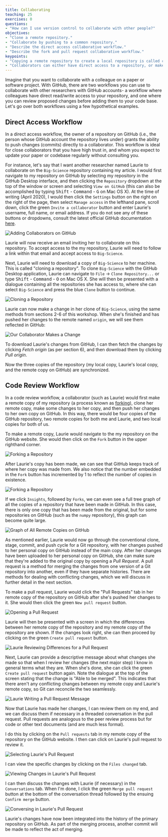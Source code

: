 ```yaml
---
title: Collaborating
teaching: 25
exercises: 0
questions:
- "How can I use version control to collaborate with other people?"
objectives:
- "Clone a remote repository."
- "Collaborate by pushing to a common repository."
- "Describe the direct access collaborative workflow."
- "Describe the fork and pull request collaborative workflow."
keypoints:
- "Copying a remote repository to create a local repository is called cloning."
- "Collaborators can either have direct access to a repository, or make changes that are mediated by pull request reviews."
---
```


Imagine that you want to collaborate with a colleague on a paper or software project.  With GitHub, there are two workflows you can use to collaborate with other researchers with GitHub accounts- a workflow where colleagues have direct read/write access to your repository, and one where you can review proposed changes before adding them to your code base.  Let's go over both workflows using a few hypothetical examples.

## Direct Access Workflow

In a direct access workflow, the owner of a repository on GitHub (i.e., the person whose GitHub account the repository lives under) grants the ability to push changes (commits) directly to a collaborator.  This workflow is ideal for close collaborators that you have high trust in, and whom you expect to update your paper or codebase regularly without consulting you.

For instance, let's say that I want another researcher named Laurie to collaborate on the `Big-Science` repository containing my article.  I would first navigate to my repository on GitHub by selecting my repository in the GitHub Desktop interface, and then clicking the `Repository` dropdown at the top of the window or screen and selecting `View on GitHub` (this can also be accomplished by typing <kbd>Shift</kbd> - <kbd>Command</kbd> - <kbd>G</kbd> on Mac OS X).  At the time of writing (April 2020), I would then click the `Settings` button on the right on the right of the page, then select `Manage access` in the lefthand pane, scroll down, click the green `Invite a collaborator` button and enter Laurie's username, full name, or email address.  If you do not see any of these buttons or dropdowns, consult the latest official GitHub documentation [here](https://help.github.com/en/github/setting-up-and-managing-your-github-user-account/inviting-collaborators-to-a-personal-repository).

![Adding Collaborators on GitHub](../fig/github-add-collaborators.png)

Laurie will now receive an email inviting her to collaborate on this repository. To accept access to the my repository, Laurie will need to follow a link within that email and accept access to `Big-Science`.

Next, Laurie will need to download a copy of `Big-Science` to her machine. This is called "cloning a repository". To clone `Big-Science` with the GitHub Desktop application, Laurie can navigate to `File` -> `Clone Repository...` or type <kbd>Shift</kbd> - <kbd>Command</kbd> - <kbd>O</kbd> on Mac OS X.  She will then be presented with a dialogue containing all the repositories she has access to, where she can select `Big-Science` and press the blue `Clone` button to continue.

![Cloning a Repository](../fig/github-desktop-clone.png)

Laurie can now make a change in her clone of `Big-Science`, using the same methods from sections 2-6 of this workshop.  When she's finished and has pushed her changes to the remote named `origin`, we will see them reflected in GitHub:

![Our Collaborator Makes a Change](../fig/github-collaborator-changes.png)

To download Laurie's changes from GitHub, I can then fetch the changes by clicking *Fetch origin* (as per section 6), and then download them by clicking *Pull origin*.

Now the three copies of the repository (my local copy, Laurie's local copy, and the remote copy on GitHub) are synchronized.

## Code Review Workflow

In a code review workflow, a collaborator (such as Laurie) would first make a remote copy of my repository (a process known as [forking](https://en.wikipedia.org/wiki/Fork_(software_development))), clone her remote copy, make some changes to her copy, and then push her changes to her own copy on GitHub.  In this way, there would be four copies of the GitHub repository, two remote copies for both me and Laurie, and two local copies for both of us.

To make a remote copy, Laurie would navigate to the my repository on the GitHub website.  She would then click on the `Fork` button in the upper righthand corner.

![Forking a Repository](../fig/github-fork-1.png)

After Laurie's copy has been made, we can see that GitHub keeps track of where her copy was made from.  We also notice that the number embedded in the `Fork` button has incremented by 1 to reflect the number of copies in existence.

![Forking a Repository](../fig/github-fork-2.png)

If we click `Insights`, followed by `Forks`, we can even see a full tree graph of all the copies of a repository that have been made in GitHub.  In this case, there is only one copy that has been made from the original, but for some repositories on GitHub (such as the `numpy` repository), this graph can become quite large.

![Graph of All Remote Copies on GitHub](../fig/github-fork-3.png)

As mentioned earlier, Laurie would now go through the conventional clone, stage, commit, and push cycle for a Git repository, with her changes pushed to her personal copy on GitHub instead of the main copy.  After her changes have been uploaded to her personal copy on GitHub, she can make sure that they're added to the original copy by opening a *Pull Request*.  A pull request is a method for merging the changes from one version of a Git repository into another, even if they have separate histories.  There are methods for dealing with conflicting changes, which we will discuss in further detail in the next section.

To make a pull request, Laurie would click the "Pull Requests" tab in her remote copy of the repository on GitHub after she's pushed her changes to it.  She would then click the green `New pull request` button.

![Opening a Pull Request](../fig/github-pull-request-1.png)

Laurie will then be presented with a screen in which the differences between her remote copy of the repository and my remote copy of the repository are shown.  If the changes look right, she can then proceed by clicking on the green `Create pull request` button.

![Laurie Reviewing Differences for a Pull Request](../fig/github-pull-request-2.png)

Next, Laurie can provide a descriptive message about what changes she made so that when I review her changes (the next major step) I know in general terms what they are.  When she's done, she can click the green `Create pull request` button again.  Note the dialogue at the top of the screen stating that the change is "Able to be merged".  This indicates that there aren't any conflicting changes between my remote copy and Laurie's remote copy, so Git can reconcile the two seamlessly.

![Laurie Writing a Pull Request Message](../fig/github-pull-request-3.png)

Now that Laurie has made her changes, I can review them on my end, and we can discuss them if necessary in a threaded conversation in the pull request.  Pull requests are analogous to the peer review process but for code or other text documents (and are much less formal).

I do this by clicking on the `Pull requests` tab in my remote copy of the repository on the GitHub website.  I then can click on Laurie's pull request to review it.

![Selecting Laurie's Pull Request](../fig/github-pull-request-4.png)

I can view the specific changes by clicking on the `Files changed` tab.

![Viewing Changes in Laurie's Pull Request](../fig/github-pull-request-5.png)

I can then discuss the changes with Laurie (if necessary) in the `Conversations` tab.  When I'm done, I click the green `Merge pull request` button at the bottom of the conversation thread followed by the ensuing `Confirm merge` button.  

![Conversing in Laurie's Pull Request](../fig/github-pull-request-6.png)

Laurie's changes have now been integrated into the history of the primary repository on GitHub.  As part of the merging process, another commit will be made to reflect the act of merging.
